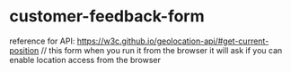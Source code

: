# customer-feedback-form
reference for API: https://w3c.github.io/geolocation-api/#get-current-position
// this form when you run it from the browser it will ask if you can enable location access from the browser
